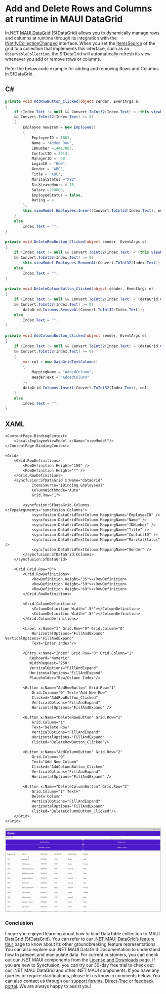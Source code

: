 # Add and Delete Rows and Columns at runtime in MAUI DataGrid
In.NET [MAUI DataGrid](https://www.syncfusion.com/maui-controls/maui-datagrid) (SfDataGrid) allows you to dynamically manage rows and columns at runtime through its integration with the [INotifyCollectionChanged](https://learn.microsoft.com/en-us/dotnet/api/system.componentmodel.inotifypropertychanged?view=net-7.0) interface. When you set the [ItemsSource](https://help.syncfusion.com/cr/maui/Syncfusion.Maui.DataGrid.SfDataGrid.html#Syncfusion_Maui_DataGrid_SfDataGrid_ItemsSource) of the grid to a collection that implements this interface, such as an `ObservableCollection`, the SfDataGrid will automatically refresh its view whenever you add or remove rows or columns.

Refer the below code example for adding and removing Rows and Columns in SfDataGrid.
## C#

```C#
private void AddRowButton_Clicked(object sender, EventArgs e)
{
    if (Index.Text != null && Convert.ToInt32(Index.Text) < (this.viewModel.Employees.Count)
    && Convert.ToInt32(Index.Text) >= 0)
    {
        Employee newItem = new Employee()
        {
            EmployeeID = 1001,
            Name = "Added Row",
            IDNumber =14417807,
            ContactID = 2014,
            ManagerID =  60,
            LoginID = "Row",
            Gender = "ABC",
            Title = "ABC",
            MaritalStatus ="XYZ",
            SickLeaveHours = 15,
            Salary =200000,
            EmployeeStatus = false,
            Rating = 4
        };
        this.viewModel.Employees.Insert(Convert.ToInt32(Index.Text), newItem);
    }
    else
        Index.Text = "";
}

private void DeleteRowButton_Clicked(object sender, EventArgs e)
{
    if (Index.Text != null && Convert.ToInt32(Index.Text) < (this.viewModel.Employees.Count)
    && Convert.ToInt32(Index.Text) >= 0)
        this.viewModel.Employees.RemoveAt(Convert.ToInt32(Index.Text));
    else
        Index.Text = "";
}

private void DeleteColumnButton_Clicked(object sender, EventArgs e)
{
    if (Index.Text != null && Convert.ToInt32(Index.Text) < (dataGrid.Columns.Count)
    && Convert.ToInt32(Index.Text) >= 0)
        dataGrid.Columns.RemoveAt(Convert.ToInt32(Index.Text));
    else
        Index.Text = "";
}

private void AddColumnButton_Clicked(object sender, EventArgs e)
{
    if (Index.Text != null && Convert.ToInt32(Index.Text) < (dataGrid.Columns.Count)
    && Convert.ToInt32(Index.Text) >= 0)
    {
        var col = new DataGridTextColumn()
        {
            MappingName = "AddedColumn",
            HeaderText = "AddedColumn"
        };
        dataGrid.Columns.Insert(Convert.ToInt32(Index.Text), col);
    }
    else
        Index.Text = "";
}
```
## XAML
```XAML
<ContentPage.BindingContext>
    <local:EmployeeViewModel x:Name="viewModel"/>
</ContentPage.BindingContext>

<Grid>
    <Grid.RowDefinitions>
        <RowDefinition Height="150" />
        <RowDefinition Height="*" />
    </Grid.RowDefinitions>
    <syncfusion:SfDataGrid x:Name="dataGrid"
            ItemsSource="{Binding Employees}"
            ColumnWidthMode="Auto"
            Grid.Row="1">

        <syncfusion:SfDataGrid.Columns x:TypeArguments="syncfusion:Columns">
            <syncfusion:DataGridTextColumn MappingName="EmployeeID" />
            <syncfusion:DataGridTextColumn MappingName="Name" />
            <syncfusion:DataGridTextColumn MappingName="IDNumber" />
            <syncfusion:DataGridTextColumn MappingName="Title" />
            <syncfusion:DataGridTextColumn MappingName="ContactID" />
            <syncfusion:DataGridTextColumn MappingName="MaritalStatus" />
            <syncfusion:DataGridTextColumn MappingName="Gender" />
        </syncfusion:SfDataGrid.Columns>
    </syncfusion:SfDataGrid>

    <Grid Grid.Row="0">
        <Grid.RowDefinitions>
            <RowDefinition Height="35"></RowDefinition>
            <RowDefinition Height="50"></RowDefinition>
            <RowDefinition Height="60"></RowDefinition>
        </Grid.RowDefinitions>

        <Grid.ColumnDefinitions>
            <ColumnDefinition Width=".5*"></ColumnDefinition>
            <ColumnDefinition Width=".5*"></ColumnDefinition>
        </Grid.ColumnDefinitions>

        <Label x:Name="I" Grid.Row="0" Grid.Column="0" 
            HorizontalOptions="FillAndExpand" VerticalOptions="FillAndExpand" 
            Text="Enter Index"/>

        <Entry x:Name="Index" Grid.Row="0" Grid.Column="1"
           Keyboard="Numeric" 
           WidthRequest="250" 
           VerticalOptions="FillAndExpand" 
           HorizontalOptions="FillAndExpand"
           Placeholder="Row/Column Index"/>

        <Button x:Name="AddRowButton" Grid.Row="1"
            Grid.Column="0" Text="Add New Row" 
            Clicked="AddRowButton_Clicked" 
            VerticalOptions="FillAndExpand" 
            HorizontalOptions="FillAndExpand" />

        <Button x:Name="DeleteRowButton" Grid.Row="1" 
            Grid.Column="1" 
            Text="Delete Row" 
            VerticalOptions="FillAndExpand" 
            HorizontalOptions="FillAndExpand" 
            Clicked="DeleteRowButton_Clicked"/>

        <Button x:Name="AddColumnButton" Grid.Row="2" 
            Grid.Column="0" 
            Text="Add New Column"
            Clicked="AddColumnButton_Clicked" 
            VerticalOptions="FillAndExpand" 
            HorizontalOptions="FillAndExpand" />

        <Button x:Name="DeleteColumnButton" Grid.Row="2"
            Grid.Column="1" Text=" 
            Delete Column"
            VerticalOptions="FillAndExpand" 
            HorizontalOptions="FillAndExpand" 
            Clicked="DeleteColumnButton_Clicked"/>
    </Grid>
</Grid>
```
![Adding and Removing rows and columns](AddAndRemoveRowsAndColumns.gif)
### Conclusion
I hope you enjoyed learning about how to bind DataTable collection to MAUI DataGrid (SfDataGrid).
You can refer to our [.NET MAUI DataGrid’s feature tour](https://www.syncfusion.com/maui-controls/maui-datagrid) page to know about its other groundbreaking feature representations. You can also explore our .NET MAUI DataGrid Documentation to understand how to present and manipulate data.
For current customers, you can check out our .NET MAUI components from the [License and Downloads](https://www.syncfusion.com/account/downloads) page. If you are new to Syncfusion, you can try our 30-day free trial to check out our .NET MAUI DataGrid and other .NET MAUI components.
If you have any queries or require clarifications, please let us know in comments below. You can also contact us through our [support forums](https://www.syncfusion.com/forums), [Direct-Trac](https://support.syncfusion.com/account/login?ReturnUrl=%2Faccount%2Fconnect%2Fauthorize%2Fcallback%3Fclient_id%3Dc54e52f3eb3cde0c3f20474f1bc179ed%26redirect_uri%3Dhttps%253A%252F%252Fsupport.syncfusion.com%252Fagent%252Flogincallback%26response_type%3Dcode%26scope%3Dopenid%2520profile%2520agent.api%2520integration.api%2520offline_access%2520kb.api%26state%3D8db41f98953a4d9ba40407b150ad4cf2%26code_challenge%3DvwHoT64z2h21eP_A9g7JWtr3vp3iPrvSjfh5hN5C7IE%26code_challenge_method%3DS256%26response_mode%3Dquery) or [feedback portal](https://www.syncfusion.com/feedback/maui?control=sfdatagrid). We are always happy to assist you!

